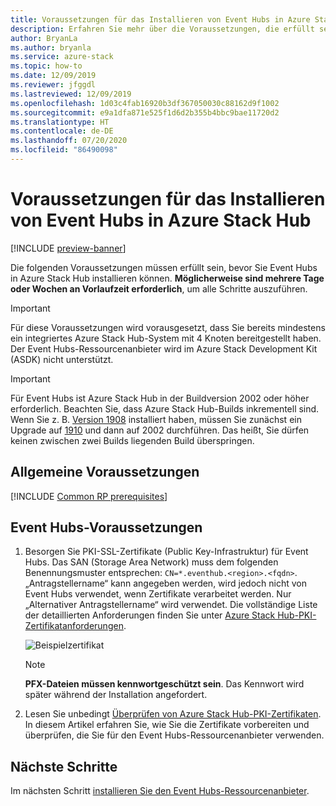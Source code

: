 ```yaml
---
title: Voraussetzungen für das Installieren von Event Hubs in Azure Stack Hub
description: Erfahren Sie mehr über die Voraussetzungen, die erfüllt sein müssen, bevor Sie den Event Hubs-Ressourcenanbieter in Azure Stack Hub installieren.
author: BryanLa
ms.author: bryanla
ms.service: azure-stack
ms.topic: how-to
ms.date: 12/09/2019
ms.reviewer: jfggdl
ms.lastreviewed: 12/09/2019
ms.openlocfilehash: 1d03c4fab16920b3df367050030c88162d9f1002
ms.sourcegitcommit: e9a1dfa871e525f1d6d2b355b4bbc9bae11720d2
ms.translationtype: HT
ms.contentlocale: de-DE
ms.lasthandoff: 07/20/2020
ms.locfileid: "86490098"
---
```

# <a name="prerequisites-for-installing-event-hubs-on-azure-stack-hub"></a>Voraussetzungen für das Installieren von Event Hubs in Azure Stack Hub

[!INCLUDE [preview-banner](../includes/event-hubs-preview.md)]

Die folgenden Voraussetzungen müssen erfüllt sein, bevor Sie Event Hubs in Azure Stack Hub installieren können. **Möglicherweise sind mehrere Tage oder Wochen an Vorlaufzeit erforderlich**, um alle Schritte auszuführen.

> [!IMPORTANT]
> Für diese Voraussetzungen wird vorausgesetzt, dass Sie bereits mindestens ein integriertes Azure Stack Hub-System mit 4 Knoten bereitgestellt haben. Der Event Hubs-Ressourcenanbieter wird im Azure Stack Development Kit (ASDK) nicht unterstützt.

> [!IMPORTANT]
> Für Event Hubs ist Azure Stack Hub in der Buildversion 2002 oder höher erforderlich. Beachten Sie, dass Azure Stack Hub-Builds inkrementell sind. Wenn Sie z. B. [Version 1908](./release-notes.md?view=azs-1908#1908-build-reference) installiert haben, müssen Sie zunächst ein Upgrade auf [1910](./release-notes.md?view=azs-1910#1910-build-reference) und dann auf 2002 durchführen. Das heißt, Sie dürfen keinen zwischen zwei Builds liegenden Build überspringen.

## <a name="common-prerequisites"></a>Allgemeine Voraussetzungen

[!INCLUDE [Common RP prerequisites](../includes/marketplace-resource-provider-prerequisites.md)]

## <a name="event-hubs-prerequisites"></a>Event Hubs-Voraussetzungen

1. Besorgen Sie PKI-SSL-Zertifikate (Public Key-Infrastruktur) für Event Hubs. Das SAN (Storage Area Network) muss dem folgenden Benennungsmuster entsprechen: `CN=*.eventhub.<region>.<fqdn>`. „Antragstellername“ kann angegeben werden, wird jedoch nicht von Event Hubs verwendet, wenn Zertifikate verarbeitet werden. Nur „Alternativer Antragstellername“ wird verwendet. Die vollständige Liste der detaillierten Anforderungen finden Sie unter [Azure Stack Hub-PKI-Zertifikatanforderungen](azure-stack-pki-certs.md).  

   ![Beispielzertifikat](media/event-hubs-rp-prerequisites/certificate-example.png)

   > [!NOTE]
   > **PFX-Dateien müssen kennwortgeschützt sein**. Das Kennwort wird später während der Installation angefordert.

2. Lesen Sie unbedingt [Überprüfen von Azure Stack Hub-PKI-Zertifikaten](azure-stack-validate-pki-certs.md). In diesem Artikel erfahren Sie, wie Sie die Zertifikate vorbereiten und überprüfen, die Sie für den Event Hubs-Ressourcenanbieter verwenden. 

## <a name="next-steps"></a>Nächste Schritte

Im nächsten Schritt [installieren Sie den Event Hubs-Ressourcenanbieter](event-hubs-rp-install.md).
